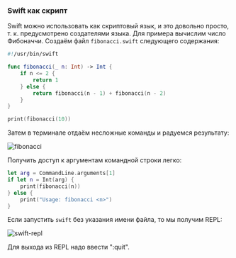### Swift как скрипт

Swift можно использовать как скриптовый язык, и это довольно просто, т. к. предусмотрено создателями языка. Для примера вычислим число Фибоначчи. Создаём файл `fibonacci.swift` следующего содержания:

```swift
#!/usr/bin/swift

func fibonacci(_ n: Int) -> Int {
    if n <= 2 {
        return 1
    } else {
        return fibonacci(n - 1) + fibonacci(n - 2)
    }
}

print(fibonacci(10))
```
Затем в терминале отдаём несложные команды и радуемся результату:

![fibonacci](img/fibonacci.png)

Получить доступ к аргументам командной строки легко:

```swift
let arg = CommandLine.arguments[1]
if let n = Int(arg) {
    print(fibonacci(n))
} else {
    print("Usage: fibonacci <n>")
}
```

Если запустить `swift` без указания имени файла, то мы получим REPL:

![swift-repl](img/swift-repl.png)

Для выхода из REPL надо ввести ":quit".

